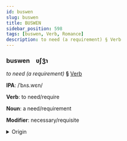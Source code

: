 ```yaml
---
id: buswen
slug: buswen
title: BUSWEN
sidebar_position: 598
tags: [buswen, Verb, Romance]
description: to need (a requirement) § Verb
---
```


### buswen&emsp;<span kind="abugida">ʋ́ʃʒ̃ɿ</span>

*to need (a requirement)* **§** [Verb](../../tags/Verb)

**IPA**: /ˈbʌs.wɛn/

**Verb**: to need/require

**Noun**: a need/requirement

**Modifier**: necessary/requisite

<details>
    <summary>Origin</summary>
    French besoin /bə.zwɛ̃/<br/>
    <em>Romance Language Family</em>
</details>